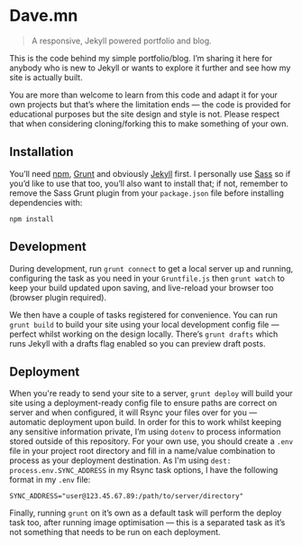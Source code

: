 # Dave.mn

> A responsive, Jekyll powered portfolio and blog.

This is the code behind my simple portfolio/blog. I’m sharing it here for anybody who is new to Jekyll or wants to explore it further and see how my site is actually built.

You are more than welcome to learn from this code and adapt it for your own projects but that’s where the limitation ends — the code is provided for educational purposes but the site design and style is not. Please respect that when considering cloning/forking this to make something of your own.

## Installation

You’ll need [npm](https://npmjs.com), [Grunt](http://gruntjs.com/) and obviously [Jekyll](http://jekyllrb.com/) first. I personally use [Sass](http://sass-lang.com/install) so if you’d like to use that too, you’ll also want to install that; if not, remember to remove the Sass Grunt plugin from your `package.json` file before installing dependencies with:

```
npm install
```

## Development

During development, run `grunt connect` to get a local server up and running, configuring the task as you need in your `Gruntfile.js` then `grunt watch` to keep your build updated upon saving, and live-reload your browser too (browser plugin required).

We then have a couple of tasks registered for convenience. You can run `grunt build` to build your site using your local development config file — perfect whilst working on the design locally. There’s `grunt drafts` which runs Jekyll with a drafts flag enabled so you can preview draft posts.

## Deployment

When you're ready to send your site to a server, `grunt deploy` will build your site using a deployment-ready config file to ensure paths are correct on server and when configured, it will Rsync your files over for you — automatic deployment upon build. In order for this to work whilst keeping any sensitive information private, I’m using `dotenv` to process information stored outside of this repository. For your own use, you should create a `.env` file in your project root directory and fill in a name/value combination to process as your deployment destination. As I'm using `dest: process.env.SYNC_ADDRESS` in my Rsync task options, I have the following format in my `.env` file:

```
SYNC_ADDRESS="user@123.45.67.89:/path/to/server/directory"
``` 

Finally, running `grunt` on it’s own as a default task will perform the deploy task too, after running image optimisation — this is a separated task as it’s not something that needs to be run on each deployment.
